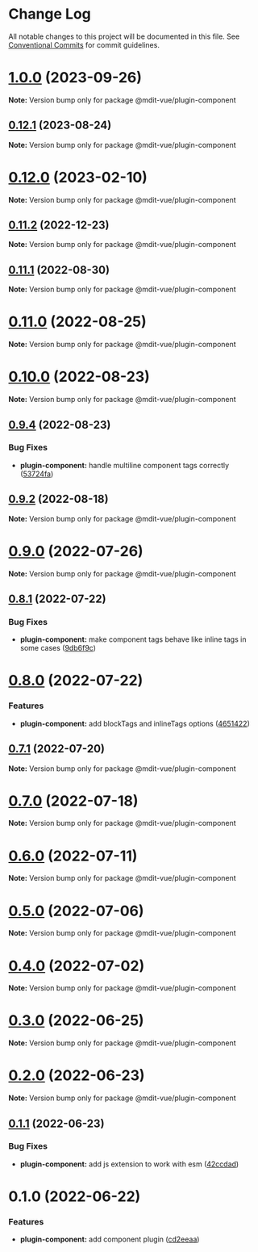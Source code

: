 # Change Log

All notable changes to this project will be documented in this file.
See [Conventional Commits](https://conventionalcommits.org) for commit guidelines.

# [1.0.0](https://github.com/mdit-vue/mdit-vue/compare/v0.12.1...v1.0.0) (2023-09-26)

**Note:** Version bump only for package @mdit-vue/plugin-component

## [0.12.1](https://github.com/mdit-vue/mdit-vue/compare/v0.12.0...v0.12.1) (2023-08-24)

**Note:** Version bump only for package @mdit-vue/plugin-component

# [0.12.0](https://github.com/mdit-vue/mdit-vue/compare/v0.11.2...v0.12.0) (2023-02-10)

**Note:** Version bump only for package @mdit-vue/plugin-component

## [0.11.2](https://github.com/mdit-vue/mdit-vue/compare/v0.11.1...v0.11.2) (2022-12-23)

**Note:** Version bump only for package @mdit-vue/plugin-component

## [0.11.1](https://github.com/mdit-vue/mdit-vue/compare/v0.11.0...v0.11.1) (2022-08-30)

**Note:** Version bump only for package @mdit-vue/plugin-component

# [0.11.0](https://github.com/mdit-vue/mdit-vue/compare/v0.10.0...v0.11.0) (2022-08-25)

**Note:** Version bump only for package @mdit-vue/plugin-component

# [0.10.0](https://github.com/mdit-vue/mdit-vue/compare/v0.9.4...v0.10.0) (2022-08-23)

**Note:** Version bump only for package @mdit-vue/plugin-component

## [0.9.4](https://github.com/mdit-vue/mdit-vue/compare/v0.9.3...v0.9.4) (2022-08-23)

### Bug Fixes

- **plugin-component:** handle multiline component tags correctly ([53724fa](https://github.com/mdit-vue/mdit-vue/commit/53724fa62dfd45112fe92d868d3dd5352757bd0c))

## [0.9.2](https://github.com/mdit-vue/mdit-vue/compare/v0.9.1...v0.9.2) (2022-08-18)

**Note:** Version bump only for package @mdit-vue/plugin-component

# [0.9.0](https://github.com/mdit-vue/mdit-vue/compare/v0.8.1...v0.9.0) (2022-07-26)

**Note:** Version bump only for package @mdit-vue/plugin-component

## [0.8.1](https://github.com/mdit-vue/mdit-vue/compare/v0.8.0...v0.8.1) (2022-07-22)

### Bug Fixes

- **plugin-component:** make component tags behave like inline tags in some cases ([9db6f9c](https://github.com/mdit-vue/mdit-vue/commit/9db6f9c1cf37935c23253408faf196f5b40c4ab3))

# [0.8.0](https://github.com/mdit-vue/mdit-vue/compare/v0.7.1...v0.8.0) (2022-07-22)

### Features

- **plugin-component:** add blockTags and inlineTags options ([4651422](https://github.com/mdit-vue/mdit-vue/commit/4651422dc3c4a2c4aab6d5eff23164e92d8a4430))

## [0.7.1](https://github.com/mdit-vue/mdit-vue/compare/v0.7.0...v0.7.1) (2022-07-20)

**Note:** Version bump only for package @mdit-vue/plugin-component

# [0.7.0](https://github.com/mdit-vue/mdit-vue/compare/v0.6.0...v0.7.0) (2022-07-18)

**Note:** Version bump only for package @mdit-vue/plugin-component

# [0.6.0](https://github.com/mdit-vue/mdit-vue/compare/v0.5.0...v0.6.0) (2022-07-11)

**Note:** Version bump only for package @mdit-vue/plugin-component

# [0.5.0](https://github.com/mdit-vue/mdit-vue/compare/v0.4.0...v0.5.0) (2022-07-06)

**Note:** Version bump only for package @mdit-vue/plugin-component

# [0.4.0](https://github.com/mdit-vue/mdit-vue/compare/v0.3.1...v0.4.0) (2022-07-02)

**Note:** Version bump only for package @mdit-vue/plugin-component

# [0.3.0](https://github.com/mdit-vue/mdit-vue/compare/v0.2.0...v0.3.0) (2022-06-25)

**Note:** Version bump only for package @mdit-vue/plugin-component

# [0.2.0](https://github.com/mdit-vue/mdit-vue/compare/v0.1.1...v0.2.0) (2022-06-23)

**Note:** Version bump only for package @mdit-vue/plugin-component

## [0.1.1](https://github.com/mdit-vue/mdit-vue/compare/v0.1.0...v0.1.1) (2022-06-23)

### Bug Fixes

- **plugin-component:** add js extension to work with esm ([42ccdad](https://github.com/mdit-vue/mdit-vue/commit/42ccdadeefd78f19c92e05fdbd8bc209e25045dd))

# 0.1.0 (2022-06-22)

### Features

- **plugin-component:** add component plugin ([cd2eeaa](https://github.com/mdit-vue/mdit-vue/commit/cd2eeaac624a83f23db8c98159eeb4326e1842f4))
